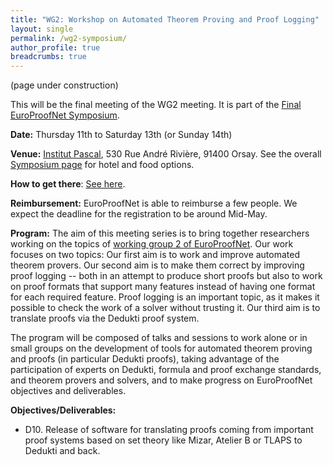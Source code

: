 ```yaml
---
title: "WG2: Workshop on Automated Theorem Proving and Proof Logging"
layout: single
permalink: /wg2-symposium/
author_profile: true
breadcrumbs: true
---
```



(page under construction)

This will be the final meeting of the WG2 meeting. It is part of the [Final EuroProofNet Symposium](https://europroofnet.github.io/Symposium/).

**Date:** Thursday 11th to Saturday 13th (or Sunday 14th)

**Venue:**  [Institut Pascal](https://www.institut-pascal.universite-paris-saclay.fr/), 530 Rue André Rivière, 91400 Orsay. See the overall [Symposium page](https://europroofnet.github.io/Symposium/) for hotel and food options.

**How to get there**: [See here](_pages/symposium/access.md).

**Reimbursement:** EuroProofNet is able to reimburse a few people. We expect the deadline for the registration to be around Mid-May.

**Program:** The aim of this meeting series is to bring together researchers working on the topics of [working group 2 of EuroProofNet](https://europroofnet.github.io/wg2/). Our work focuses on two topics: Our first aim is to work and improve automated theorem provers. Our second aim is to make them correct by improving proof logging -- both in an attempt to produce short proofs but also to work on proof formats that support many features instead of having one format for each required feature. Proof logging is an important topic, as it makes it possible to check the work of a solver without trusting it. Our third aim is to translate proofs via the Dedukti proof system.

The program will be composed of talks and sessions to work alone or in small groups on the development of tools for automated theorem proving and proofs (in particular Dedukti proofs), taking advantage of the participation of experts on Dedukti, formula and proof exchange standards, and theorem provers and solvers, and to make progress on EuroProofNet objectives and deliverables.


**Objectives/Deliverables:**
  - D10. Release of software for translating proofs coming from important proof systems based on set theory like Mizar, Atelier B or TLAPS to Dedukti and back.